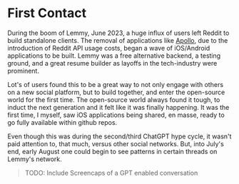 # First Contact

During the boom of Lemmy, June 2023, a huge influx of users left Reddit to build standalone clients. The removal of applications like [Apollo](https://www.reddit.com/r/apolloapp/), due to the introduction of Reddit API usage costs, began a wave of iOS/Android applications to be built. Lemmy was a free alternative backend, a testing ground, and a great resume builder as layoffs in the tech-industry were prominent. 

Lot's of users found this to be a great way to not only engage with others on a new social platform, but to build together, and enter the open-source world for the first time. The open-source world always found it tough, to induct the next generation and it felt like it was finally happening. It was the first time, I myself, saw iOS applications being shared, en masse, ready to go fully available within github repos. 

Even though this was during the second/third ChatGPT hype cycle, it wasn't paid attention to, that much, versus other social networks. But, into July's end, early August one could begin to see patterns in certain threads on Lemmy's network. 

> TODO: Include Screencaps of a GPT enabled conversation

